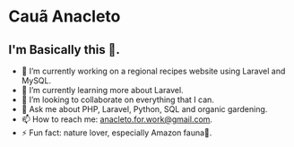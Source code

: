 # Cauã Anacleto

## I'm Basically this 🦜.

- 🥗 I’m currently working on a regional recipes website using Laravel and MySQL.
- 🌱 I’m currently learning more about Laravel.
- 👯 I’m looking to collaborate on everything that I can.
- 💬 Ask me about PHP, Laravel, Python, SQL and organic gardening.
- 📫 How to reach me: anacleto.for.work@gmail.com.
- ⚡ Fun fact: nature lover, especially Amazon fauna🦜.
